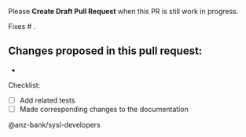 Please **Create Draft Pull Request** when this PR is still work in progress.

Fixes # .

Changes proposed in this pull request:
- 
- 

Checklist:
- [ ] Add related tests
- [ ] Made corresponding changes to the documentation

@anz-bank/sysl-developers
